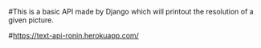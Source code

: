 #This is a basic API made by Django which will printout the resolution of a given picture.

#https://text-api-ronin.herokuapp.com/
